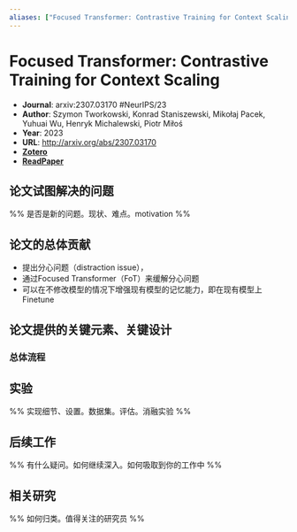 ```yaml
---
aliases: ["Focused Transformer: Contrastive Training for Context Scaling", "Focused Transformer: Contrastive Training for Context Scaling, 2023", "LongLLaMA"]
---
```

# Focused Transformer: Contrastive Training for Context Scaling

- **Journal**: arxiv:2307.03170 #NeurIPS/23
- **Author**: Szymon Tworkowski, Konrad Staniszewski, Mikołaj Pacek, Yuhuai Wu, Henryk Michalewski, Piotr Miłoś
- **Year**: 2023
- **URL**: http://arxiv.org/abs/2307.03170
- [**Zotero**](zotero://select/items/@2023FocusedTransformerContrastiveTworkowski)
- [**ReadPaper**](https://readpaper.com/pdf-annotate/note?pdfId=4776164222732075009&noteId=1868450996475092736)

## 论文试图解决的问题

%% 是否是新的问题。现状、难点。motivation %%

## 论文的总体贡献

- 提出分心问题（distraction issue），
- 通过Focused Transformer（FoT）来缓解分心问题
- 可以在不修改模型的情况下增强现有模型的记忆能力，即在现有模型上Finetune

## 论文提供的关键元素、关键设计

### 总体流程

## 实验

%% 实现细节、设置。数据集。评估。消融实验 %%

## 后续工作

%% 有什么疑问。如何继续深入。如何吸取到你的工作中 %%

## 相关研究

%% 如何归类。值得关注的研究员 %%
